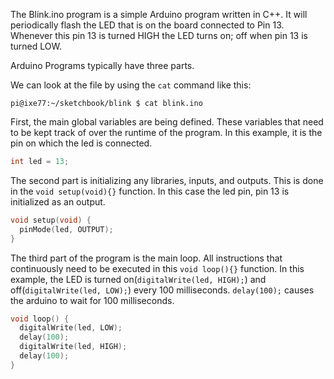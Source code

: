 The Blink.ino program is a simple Arduino program written in C++. It will periodically flash the LED that is on the board connected to Pin 13. Whenever this pin 13 is turned HIGH the LED turns on; off when pin 13 is turned LOW.  


Arduino Programs typically have three parts.

We can look at the file by using the `cat` command like this:

```shell
pi@ixe77:~/sketchbook/blink $ cat blink.ino 
```

First, the main global variables are being defined. These variables that need to be kept track of over the runtime of the program. In this example, it is the pin on which the led is connected. 
```c++
int led = 13;
```

The second part is initializing any libraries, inputs, and outputs. This is done in the `void setup(void){}` function. In this case the led pin, pin 13 is initialized as an output. 
```c++
void setup(void) {
  pinMode(led, OUTPUT);
}
```
The third part of the program is the main loop.  All instructions that continuously need to be executed in this `void loop(){}` function. In this example, the LED is turned on(`digitalWrite(led, HIGH);`) and off(`digitalWrite(led, LOW);`) every 100 milliseconds. `delay(100);` causes the arduino to wait for 100 milliseconds. 
```c++
void loop() {
  digitalWrite(led, LOW);
  delay(100);
  digitalWrite(led, HIGH);
  delay(100);
}
```